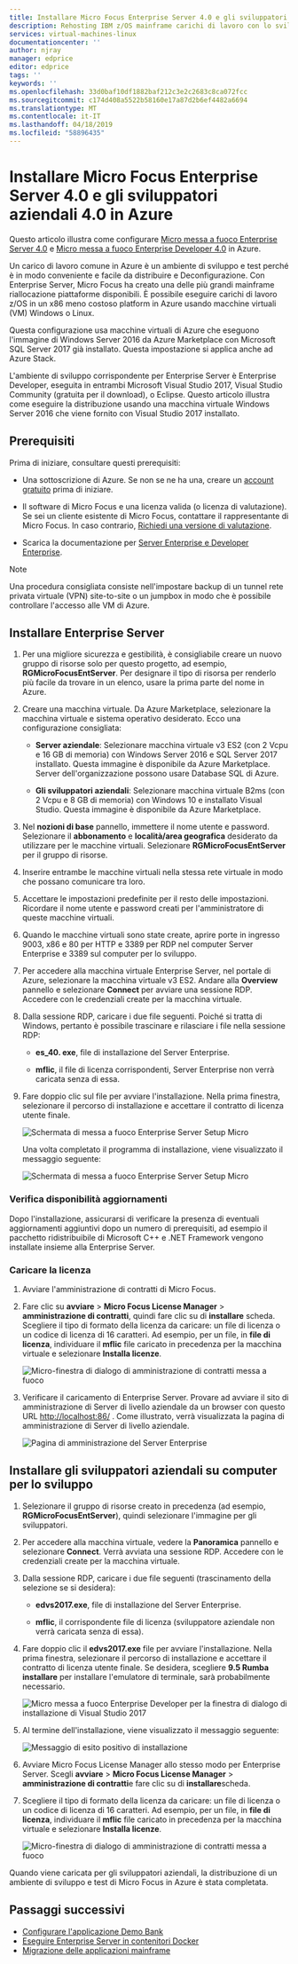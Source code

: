```yaml
---
title: Installare Micro Focus Enterprise Server 4.0 e gli sviluppatori aziendali 4.0 in Azure | Microsoft Docs
description: Rehosting IBM z/OS mainframe carichi di lavoro con lo sviluppo di Micro Focus e testare l'ambiente in macchine virtuali di Azure (VM).
services: virtual-machines-linux
documentationcenter: ''
author: njray
manager: edprice
editor: edprice
tags: ''
keywords: ''
ms.openlocfilehash: 33d0baf10df1882baf212c3e2c2683c8ca072fcc
ms.sourcegitcommit: c174d408a5522b58160e17a87d2b6ef4482a6694
ms.translationtype: MT
ms.contentlocale: it-IT
ms.lasthandoff: 04/18/2019
ms.locfileid: "58896435"
---
```

# <a name="install-micro-focus-enterprise-server-40-and-enterprise-developer-40-on-azure"></a>Installare Micro Focus Enterprise Server 4.0 e gli sviluppatori aziendali 4.0 in Azure

Questo articolo illustra come configurare [Micro messa a fuoco Enterprise Server 4.0](https://www.microfocus.com/documentation/enterprise-developer/es30/) e [Micro messa a fuoco Enterprise Developer 4.0](https://www.microfocus.com/documentation/enterprise-developer/ed_30/) in Azure.

Un carico di lavoro comune in Azure è un ambiente di sviluppo e test perché è in modo conveniente e facile da distribuire e Deconfigurazione. Con Enterprise Server, Micro Focus ha creato una delle più grandi mainframe riallocazione piattaforme disponibili. È possibile eseguire carichi di lavoro z/OS in un x86 meno costoso platform in Azure usando macchine virtuali (VM) Windows o Linux.

Questa configurazione usa macchine virtuali di Azure che eseguono l'immagine di Windows Server 2016 da Azure Marketplace con Microsoft SQL Server 2017 già installato. Questa impostazione si applica anche ad Azure Stack.

L'ambiente di sviluppo corrispondente per Enterprise Server è Enterprise Developer, eseguita in entrambi Microsoft Visual Studio 2017, Visual Studio Community (gratuita per il download), o Eclipse. Questo articolo illustra come eseguire la distribuzione usando una macchina virtuale Windows Server 2016 che viene fornito con Visual Studio 2017 installato.

## <a name="prerequisites"></a>Prerequisiti

Prima di iniziare, consultare questi prerequisiti:

- Una sottoscrizione di Azure. Se non se ne ha una, creare un [account gratuito](https://azure.microsoft.com/free/?WT.mc_id=A261C142F) prima di iniziare.

- Il software di Micro Focus e una licenza valida (o licenza di valutazione). Se sei un cliente esistente di Micro Focus, contattare il rappresentante di Micro Focus. In caso contrario, [Richiedi una versione di valutazione](https://www.microfocus.com/products/enterprise-suite/enterprise-server/trial/).

- Scarica la documentazione per [Server Enterprise e Developer Enterprise](https://www.microfocus.com/documentation/enterprise-developer/#").

> [!NOTE]
> Una procedura consigliata consiste nell'impostare backup di un tunnel rete privata virtuale (VPN) site-to-site o un jumpbox in modo che è possibile controllare l'accesso alle VM di Azure.

## <a name="install-enterprise-server"></a>Installare Enterprise Server

1. Per una migliore sicurezza e gestibilità, è consigliabile creare un nuovo gruppo di risorse solo per questo progetto, ad esempio, **RGMicroFocusEntServer**. Per designare il tipo di risorsa per renderlo più facile da trovare in un elenco, usare la prima parte del nome in Azure.

2. Creare una macchina virtuale. Da Azure Marketplace, selezionare la macchina virtuale e sistema operativo desiderato. Ecco una configurazione consigliata:

    - **Server aziendale**: Selezionare macchina virtuale v3 ES2 (con 2 Vcpu e 16 GB di memoria) con Windows Server 2016 e SQL Server 2017 installato. Questa immagine è disponibile da Azure Marketplace. Server dell'organizzazione possono usare Database SQL di Azure.

    - **Gli sviluppatori aziendali**: Selezionare macchina virtuale B2ms (con 2 Vcpu e 8 GB di memoria) con Windows 10 e installato Visual Studio. Questa immagine è disponibile da Azure Marketplace.

3. Nel **nozioni di base** pannello, immettere il nome utente e password. Selezionare il **abbonamento** e **località/area geografica** desiderato da utilizzare per le macchine virtuali. Selezionare **RGMicroFocusEntServer** per il gruppo di risorse.

4. Inserire entrambe le macchine virtuali nella stessa rete virtuale in modo che possano comunicare tra loro.

5. Accettare le impostazioni predefinite per il resto delle impostazioni. Ricordare il nome utente e password creati per l'amministratore di queste macchine virtuali.

6. Quando le macchine virtuali sono state create, aprire porte in ingresso 9003, x86 e 80 per HTTP e 3389 per RDP nel computer Server Enterprise e 3389 sul computer per lo sviluppo.

7. Per accedere alla macchina virtuale Enterprise Server, nel portale di Azure, selezionare la macchina virtuale v3 ES2. Andare alla **Overview** pannello e selezionare **Connect** per avviare una sessione RDP. Accedere con le credenziali create per la macchina virtuale.

8. Dalla sessione RDP, caricare i due file seguenti. Poiché si tratta di Windows, pertanto è possibile trascinare e rilasciare i file nella sessione RDP:

    - **es\_40. exe**, file di installazione del Server Enterprise.

    - **mflic**, il file di licenza corrispondenti, Server Enterprise non verrà caricata senza di essa.

9. Fare doppio clic sul file per avviare l'installazione. Nella prima finestra, selezionare il percorso di installazione e accettare il contratto di licenza utente finale.

     ![Schermata di messa a fuoco Enterprise Server Setup Micro](media/01-enterprise-server.png)

     Una volta completato il programma di installazione, viene visualizzato il messaggio seguente:

     ![Schermata di messa a fuoco Enterprise Server Setup Micro](media/02-enterprise-server.png)

### <a name="check-for-updates"></a>Verifica disponibilità aggiornamenti

Dopo l'installazione, assicurarsi di verificare la presenza di eventuali aggiornamenti aggiuntivi dopo un numero di prerequisiti, ad esempio il pacchetto ridistribuibile di Microsoft C++ e .NET Framework vengono installate insieme alla Enterprise Server.

### <a name="upload-the-license"></a>Caricare la licenza

1. Avviare l'amministrazione di contratti di Micro Focus.

2. Fare clic su **avviare** \> **Micro Focus License Manager** \> **amministrazione di contratti**, quindi fare clic su di **installare** scheda. Scegliere il tipo di formato della licenza da caricare: un file di licenza o un codice di licenza di 16 caratteri. Ad esempio, per un file, in **file di licenza**, individuare il **mflic** file caricato in precedenza per la macchina virtuale e selezionare **Installa licenze**.

     ![Micro-finestra di dialogo di amministrazione di contratti messa a fuoco](media/03-enterprise-server.png)

3. Verificare il caricamento di Enterprise Server. Provare ad avviare il sito di amministrazione di Server di livello aziendale da un browser con questo URL <http://localhost:86/> . Come illustrato, verrà visualizzata la pagina di amministrazione di Server di livello aziendale.

     ![Pagina di amministrazione del Server Enterprise](media/04-enterprise-admin.png)

## <a name="install-enterprise-developer-on-the-developer-machine"></a>Installare gli sviluppatori aziendali su computer per lo sviluppo

1. Selezionare il gruppo di risorse creato in precedenza (ad esempio, **RGMicroFocusEntServer**), quindi selezionare l'immagine per gli sviluppatori.

2. Per accedere alla macchina virtuale, vedere la **Panoramica** pannello e selezionare **Connect**. Verrà avviata una sessione RDP. Accedere con le credenziali create per la macchina virtuale.

3. Dalla sessione RDP, caricare i due file seguenti (trascinamento della selezione se si desidera):

    - **edvs2017.exe**, file di installazione del Server Enterprise.

    - **mflic**, il corrispondente file di licenza (sviluppatore aziendale non verrà caricata senza di essa).

4. Fare doppio clic il **edvs2017.exe** file per avviare l'installazione. Nella prima finestra, selezionare il percorso di installazione e accettare il contratto di licenza utente finale. Se desidera, scegliere **9.5 Rumba installare** per installare l'emulatore di terminale, sarà probabilmente necessario.

     ![Micro messa a fuoco Enterprise Developer per la finestra di dialogo di installazione di Visual Studio 2017](media/04-enterprise-server.png)

5. Al termine dell'installazione, viene visualizzato il messaggio seguente:

     ![Messaggio di esito positivo di installazione](media/05-enterprise-server.png)

6. Avviare Micro Focus License Manager allo stesso modo per Enterprise Server. Scegli **avviare** \> **Micro Focus License Manager** \> **amministrazione di contratti**e fare clic su di **installare**scheda.

7. Scegliere il tipo di formato della licenza da caricare: un file di licenza o un codice di licenza di 16 caratteri. Ad esempio, per un file, in **file di licenza**, individuare il **mflic** file caricato in precedenza per la macchina virtuale e selezionare **Installa licenze**.

     ![Micro-finestra di dialogo di amministrazione di contratti messa a fuoco](/edia/07-enterprise-server.png)

Quando viene caricata per gli sviluppatori aziendali, la distribuzione di un ambiente di sviluppo e test di Micro Focus in Azure è stata completata.

## <a name="next-steps"></a>Passaggi successivi

- [Configurare l'applicazione Demo Bank](./demo.md)
- [Eseguire Enterprise Server in contenitori Docker](./run-enterprise-server-container.md)
- [Migrazione delle applicazioni mainframe](/azure/architecture/cloud-adoption/infrastructure/mainframe-migration/application-strategies)
